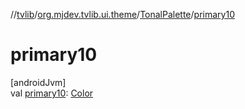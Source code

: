 //[tvlib](../../../index.md)/[org.mjdev.tvlib.ui.theme](../index.md)/[TonalPalette](index.md)/[primary10](primary10.md)

# primary10

[androidJvm]\
val [primary10](primary10.md): [Color](https://developer.android.com/reference/kotlin/androidx/compose/ui/graphics/Color.html)
